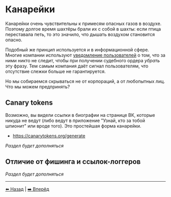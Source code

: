 # Канарейки

Канарейки очень чувствительны к примесям опасных газов в воздухе.
Поэтому долгое время шахтёры брали их с собой в шахты: если птица
переставала петь, то это значило, что дышать воздухом становится
опасно.

Подобный же принцип используется и в информационной сфере. Многие
компании используют [уведомление пользователей](https://ru.wikipedia.org/wiki/%D0%A1%D0%B2%D0%B8%D0%B4%D0%B5%D1%82%D0%B5%D0%BB%D1%8C%D1%81%D1%82%D0%B2%D0%BE_%D0%BA%D0%B0%D0%BD%D0%B0%D1%80%D0%B5%D0%B9%D0%BA%D0%B8)
о том, что за ними никто не следит, чтобы при получении судебного
ордера *убрать* эту фразу. Тем самым компания даёт сигнал пользователям,
что отсутствие слежки больше не гарантируется.

Но мы собираемся скрываться не от корпораций, а от любопытных лиц.
Что мы можем предпринять?

## Canary tokens

Возможно, вы видели ссылки в биографии на странице ВК, которые никуда
не ведут (либо ведут в приложение "Узнай, кто за тобой шпионит" или
вроде того). Это простейшая форма канарейки.

- https://canarytokens.org/generate

*Раздел будет дополняться*

## Отличие от фишинга и ссылок-логгеров

*Раздел будет дополняться*

---

[⬅️ Назад](./breach-detection.md) | [➡️ Вперёд](./platforms.md)
